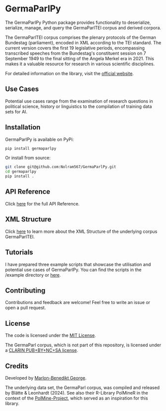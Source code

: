 # GermaParlPy

The GermaParlPy Python package provides functionality to deserialize, serialize, manage, and query the GermaParlTEI
 corpus and derived corpora.

The GermaParlTEI corpus comprises the plenary protocols of the German Bundestag (parliament), encoded in XML according to the TEI standard. The current version covers the first 19 legislative periods, encompassing transcribed speeches from the Bundestag's constituent session on 7 September 1949 to the final sitting of the Angela Merkel era in 2021. This makes it a valuable resource for research in various scientific disciplines.

For detailed information on the library, visit the [official website](https://nolram567.github.io/GermaParlPy/).

## Use Cases

Potential use cases range from the examination of research questions in political science, history or linguistics to the compilation of training data sets for AI.

## Installation

GermaParlPy is available on PyPi:

```sh
pip install germaparlpy
```

Or install from source:

```sh
git clone git@github.com:Nolram567/GermaParlPy.git
cd germaparlpy
pip install .
```

## API Reference

Click [here](https://nolram567.github.io/GermaParlPy/) for the full API Reference.

## XML Structure

Click [here](https://nolram567.github.io/GermaParlPy/) to learn more about the XML Structure of the underlying corpus GermaParlTEI.

## Tutorials

I have prepared three example scripts that showcase the utilisation and potential use cases of GermaParlPy. You can find the scripts in the /example directory or [here](https://nolram567.github.io/GermaParlPy/).

## Contributing

Contributions and feedback are welcome! Feel free to write an issue or open a pull request.

## License

The code is licensed under the [MIT License](LICENSE).

The GermaParl corpus, which is not part of this repository, is licensed under a [CLARIN PUB+BY+NC+SA license](https://www.clarin.eu/content/licenses-and-clarin-categories).

## Credits

Developed by [Marlon-Benedikt George](https://github.com/https://github.com/Nolram567).

The underlying data set, the GermaParl corpus, was compiled and released by Blätte & Leonhardt (2024).
See also their R-Library PolMineR in the context of the [PolMine-Project](https://polmine.github.io/), which served as an inspiration for this library.

